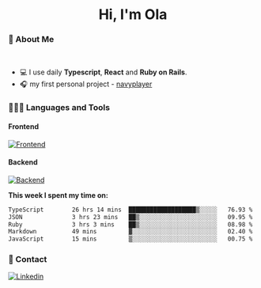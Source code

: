 <h1 align="center">Hi, I'm Ola</h1>

### 💅 About Me

<br/>

- 💻 I use daily **Typescript**, **React** and **Ruby on Rails**.
- 🎧 my first personal project - [navyplayer](https://navyplayer.netlify.app/)

### 👩🏻‍💻 Languages and Tools

#### Frontend

[![Frontend](https://skillicons.dev/icons?i=react,nextjs,ts,js,html,css,scss,tailwind)](https://skillicons.dev)

#### Backend
[![Backend](https://skillicons.dev/icons?i=nodejs,express,nestjs,rails,graphql)](https://skillicons.dev)

**This week I spent my time on:**

<!--START_SECTION:waka-->

```txt
TypeScript        26 hrs 14 mins  ███████████████████▒░░░░░   76.93 %
JSON              3 hrs 23 mins   ██▒░░░░░░░░░░░░░░░░░░░░░░   09.95 %
Ruby              3 hrs 3 mins    ██▒░░░░░░░░░░░░░░░░░░░░░░   08.98 %
Markdown          49 mins         ▓░░░░░░░░░░░░░░░░░░░░░░░░   02.40 %
JavaScript        15 mins         ▒░░░░░░░░░░░░░░░░░░░░░░░░   00.75 %
```

<!--END_SECTION:waka-->

### 📨 Contact
  
[![Linkedin](https://skillicons.dev/icons?i=linkedin)](https://linkedin.com/in/aleksandra-kamińska)
